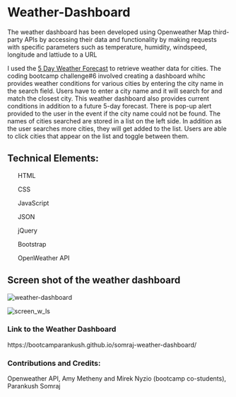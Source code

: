 # Weather-Dashboard

The weather dashboard has been developed using Openweather Map third-party APIs by accessing their data and functionality by making requests with specific parameters such as temperature, humidity, windspeed, longitude and lattiude to a URL

I used the [5 Day Weather Forecast](https://openweathermap.org/forecast5) to retrieve weather data for cities. 
The coding bootcamp challenge#6 involved creating a dashboard whihc provides weather conditions for various cities by entering the city name in the search field. Users have to enter a city name and it will search for and match the closest city. This weather dashboard also provides current conditions in addition to a future 5-day forecast. There is pop-up alert provided to the user in the event if the city name could not be found. The names of cities searched are stored in a list on the left side. In addition as the user searches more cities, they will get added to the list. Users are able to click cities that appear on the list and toggle between them.



<H2>Technical Elements:</H2>
<ul>HTML</ul>
<ul>CSS</ul>
<ul>JavaScript</ul>
<ul>JSON</ul>
<ul>jQuery</ul>
<ul>Bootstrap</ul>
<ul>OpenWeather API</ul>

<H2>Screen shot of the weather dashboard</H2>

![weather-dashboard](https://user-images.githubusercontent.com/120338398/221286885-c965fa0e-c211-46a2-ba09-c9b8549909f6.png)

![screen_w_ls](https://user-images.githubusercontent.com/120338398/221290077-b59e0b3a-c2bb-4eb6-9bbc-9590f1aefc61.png)



<H3>Link to the Weather Dashboard</H3> 
https://bootcamparankush.github.io/somraj-weather-dashboard/

<H3>Contributions and Credits:</H3>
Openweather API, Amy Metheny and Mirek Nyzio (bootcamp co-students), Parankush Somraj
